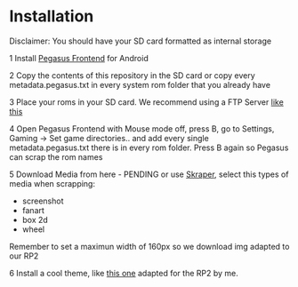 # Installation

Disclaimer: You should have your SD card formatted as internal storage

1 Install [Pegasus Frontend](https://pegasus-frontend.org/#downloads) for Android

2 Copy the contents of this repository in the SD card or copy every metadata.pegasus.txt in every system rom folder that you already have

3 Place your roms in your SD card. We recommend using a FTP Server [like this](https://play.google.com/store/apps/details?id=com.theolivetree.ftpserver)

4 Open Pegasus Frontend with Mouse mode off, press B, go to Settings, Gaming -> Set game directories.. and add every single metadata.pegasus.txt there is in every rom folder. Press B again so Pegasus can scrap the rom names

5 Download Media from here - PENDING or use [Skraper](http://skraper.net), select this types of media when scrapping:

- screenshot
- fanart
- box 2d
- wheel

Remember to set a maximun width of 160px so we download img adapted to our RP2

6 Install a cool theme, like [this one](https://github.com/dragoonDorise/switchOS) adapted for the RP2 by me.
